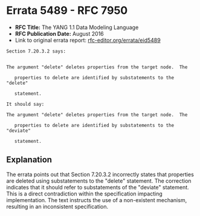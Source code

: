 # Errata 5489 - RFC 7950

- **RFC Title:** The YANG 1.1 Data Modeling Language
- **RFC Publication Date:** August 2016
- Link to original errata report: [rfc-editor.org/errata/eid5489](https://www.rfc-editor.org/errata/eid5489)

```
Section 7.20.3.2 says:


The argument "delete" deletes properties from the target node.  The
   properties to delete are identified by substatements to the "delete"
   statement. 

It should say:

The argument "delete" deletes properties from the target node.  The
   properties to delete are identified by substatements to the "deviate"
   statement.
```

## Explanation

The errata points out that Section 7.20.3.2 incorrectly states that properties are deleted using substatements to the "delete" statement.  The correction indicates that it should refer to substatements of the "deviate" statement. This is a direct contradiction within the specification impacting implementation. The text instructs the use of a non-existent mechanism, resulting in an inconsistent specification.
